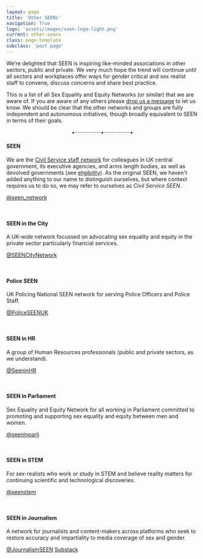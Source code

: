 ```yaml
---
layout: page
title: 'Other SEENs'
navigation: True
logo: 'assets/images/seen-logo-light.png'
current: other-seens
class: page-template
subclass: 'post page'
---
```


We’re delighted that SEEN is inspiring like-minded associations in other sectors, public and private.  We very much hope the trend will continue until all sectors and workplaces offer ways for gender critical and sex realist staff to convene, discuss concerns and share best practice.

This is a list of all Sex Equality and Equity Networks (or similar) that we are aware of.  If you are aware of any others please [drop us a message](/contact/) to let us know.  We should be clear that the other networks and groups are fully independent and autonomous initiatives, though broadly equivalent to SEEN in terms of their goals.

<p style="text-align: center;">•·················•·················•</p>

#### SEEN

We are the [Civil Service staff network](https://www.gov.uk/government/publications/civil-service-staff-networks/seen-network) for colleagues in UK central government, its executive agencies, and arms length bodies, as well as devolved governments (see [eligibility](https://seen-network.uk/faq/#who-is-seen-for)). As the original SEEN, we haven't added anything to our name to distinguish ourselves, but where context requires us to do so, we may refer to ourselves as _Civil Service SEEN_.

<a href="https://x.com/seen_network" target="_BLANK">@seen_network</a>

&nbsp;

#### SEEN in the City

A UK-wide network focussed on advocating sex equality and equity in the private sector particularly financial services.

<a href="https://x.com/SEENCityNetwork" target="_BLANK">@SEENCityNetwork</a>

&nbsp;

#### Police SEEN

UK Policing National SEEN network for serving Police Officers and Police Staff.

<a href="https://x.com/PoliceSEENUK" target="_BLANK">@PoliceSEENUK</a>

&nbsp;

#### SEEN in HR

A group of Human Resources professionals (public and private sectors, as we understand).

<a href="https://x.com/SeeninHR" target="_BLANK">@SeeninHR</a>

&nbsp;

#### SEEN in Parliament

Sex Equality and Equity Network for all working in Parliament committed to promoting and supporting sex equality and equity between men and women.

<a href="https://twitter.com/SEENinParli/status/1762927027005391253" target="_BLANK">@seeninparli   </a>

&nbsp;

#### SEEN in STEM

For sex-realists who work or study in STEM and believe reality matters for continuing scientific and technological discoveries.

<a href="https://twitter.com/seenstem" target="_BLANK">@seenstem   </a>

&nbsp;

#### SEEN in Journalism

A network for journalists and content-makers across platforms who seek to restore accuracy and impartiality to media coverage of sex and gender.

<a href="https://twitter.com/JournalismSEEN" target="_BLANK">@JournalismSEEN</a>
<a href="https://seeninjournalism.substack.com/" target="_BLANK">Substack</a>

&nbsp;
